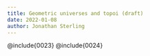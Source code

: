 ```yaml
---
title: Geometric universes and topoi (draft)
date: 2022-01-08
author: Jonathan Sterling
---
```


@include{0023}
@include{0024}

